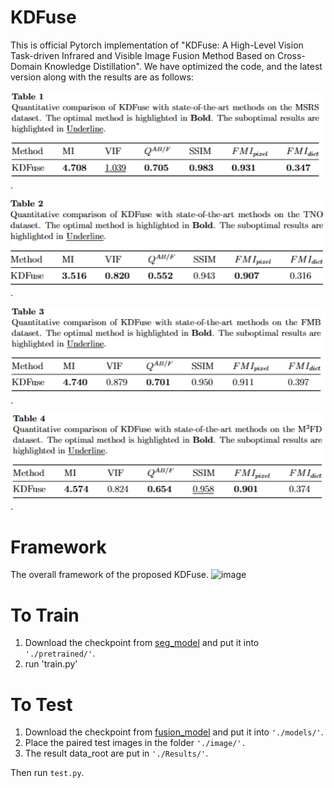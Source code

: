 # KDFuse
This is official Pytorch implementation of "KDFuse: A High-Level Vision Task-driven Infrared and Visible Image Fusion Method Based on Cross-Domain Knowledge Distillation".
We have optimized the code, and the latest version along with the results are as follows:

![image](image/MSRS.png).

![image](image/TNO.png).

![image](image/FMB.png).

![image](image/M3FD.png).


# Framework
The overall framework of the proposed KDFuse.
![image](image/framework.png)

# To Train
1. Download the checkpoint from [seg_model](https://pan.baidu.com/s/1J_XiTRoZbSJ38Qxw2hVrYg?pwd=1wfb) and put it into `'./pretrained/'`.
2. run 'train.py'

# To Test
1. Download the checkpoint from [fusion_model](https://pan.baidu.com/s/1HAFM9ms8vsh8i1lbzPXpMQ?pwd=fhqf) and put it into `'./models/'`.
2. Place the paired test images in the folder `'./image/'.`
3. The result data_root are put in `'./Results/'`.
   
Then run `test.py`.
